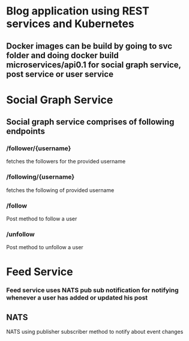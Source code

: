 # Blog application using REST services and Kubernetes


## Docker images can be build by going to svc folder and doing docker build microservices/api0.1 for social graph service, post service or user service

# Social Graph Service

## Social graph service comprises of following endpoints
### /follower/{username}
fetches the followers for the provided username
### /following/{username}
fetches the following of provided username
### /follow
Post method to follow a user
### /unfollow
Post method to unfollow a user

# Feed Service

### Feed service uses NATS pub sub notification for notifying whenever a user has added or updated his post
## NATS
NATS using publisher subscriber method to notify about event changes
